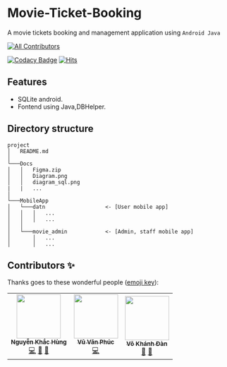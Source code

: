 # Movie-Ticket-Booking

A movie tickets booking and management application using `Android Java`

<!-- ALL-CONTRIBUTORS-BADGE:START - Do not remove or modify this section -->
[![All Contributors](https://img.shields.io/badge/all_contributors-3-orange.svg?style=flat-square)](#contributors-)
<!-- ALL-CONTRIBUTORS-BADGE:END -->

[![Codacy Badge](https://api.codacy.com/project/badge/Grade/b231badd3e184bf1b1cac6df7e21a374)](https://app.codacy.com/gh/hoc081098/Movie-Ticket-Booking?utm_source=github.com&utm_medium=referral&utm_content=hoc081098/Movie-Ticket-Booking&utm_campaign=Badge_Grade_Settings)
[![Hits](https://hits.seeyoufarm.com/api/count/incr/badge.svg?url=https%3A%2F%2Fgithub.com%2Fhoc081098%2FMovie-Ticket-Booking&count_bg=%23A16CF7&title_bg=%23555555&icon=&icon_color=%23E7E7E7&title=hits&edge_flat=true)](https://hits.seeyoufarm.com)

## Features

-   SQLite android.
-   Fontend using Java,DBHelper.

## Directory structure
```
project
│   README.md
│   
└───Docs
│   │   Figma.zip
│   │   Diagram.png
│   │   diagram_sql.png
|   |   ...
│
└───MobileApp
│   └───datn                   <- [User mobile app]
│   │   │   ...
│   │   │   ...
│   │
│   └───movie_admin            <- [Admin, staff mobile app]
│       │   ...
│       │   ...
```


## Contributors ✨

Thanks goes to these wonderful people ([emoji key](https://allcontributors.org/docs/en/emoji-key)):

<!-- ALL-CONTRIBUTORS-LIST:START - Do not remove or modify this section -->
<!-- prettier-ignore-start -->
<!-- markdownlint-disable -->
<table>
  <tr>
    <td align="center"><a href="https://github.com/khachung2312"><img src="https://avatars.githubusercontent.com/u/121173534?s=400&u=3f1f5ef6218a9fd023fc06a917a8b5cf73745f46&v=4" width="100px;" alt=""/><br /><sub><b>Nguyễn Khắc Hùng</b></sub></a><br /><a href="https://github.com/khachung2312" title="Code">💻</a> <a href="https://github.com/khachung2312/duAn1_MovieTicketBookingAPK.git" title="Documentation">📖</a> <a href="#maintenance-hoc081098" title="Maintenance">🚧</a></td>
    <td align="center"><a href="https://github.com/VuVanPhuc684"><img src="https://avatars.githubusercontent.com/u/37899092?v=4?s=100" width="100px;" alt=""/><br /><sub><b>Vũ Văn Phúc</b></sub></a><br /><a href="https://github.com/khachung2312/duAn1_MovieTicketBookingAPK.git" title="Code">💻</a></td>
    <td align="center"><a href="https://github.com/gunasekharravilla"><img src="[https://avatars.githubusercontent.com/u/53616269?v=4?s=100](https://avatars.githubusercontent.com/u/142620320?v=4)" width="100px;" alt=""/>
    <br /><sub><b>Võ Khánh Đàn
    </b></sub></a><br /><a href="https://github.com/khachung2312/duAn1_MovieTicketBookingAPK.git" title="Bug reports">🐛</a> <a href="https://github.com/danvokhanh" title="Ideas, Planning, & Feedback">🤔</a></td>
  </tr>
</table>

<!-- markdownlint-restore -->
<!-- prettier-ignore-end -->

<!-- ALL-CONTRIBUTORS-LIST:END -->
